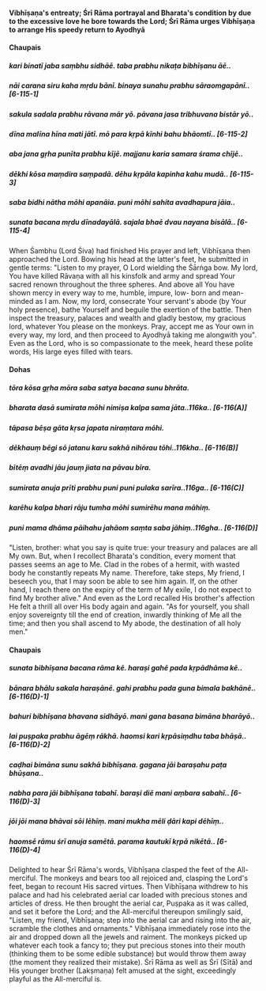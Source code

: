 #### Vibhīṣaṇa's entreaty; Śrī Rāma portrayal and Bharata's condition by due to the excessive love he bore towards the Lord; Śrī Rāma urges Vibhīṣaṇa to arrange His speedy return to Ayodhyā

#### Chaupais

##### kari binatī jaba saṃbhu sidhāē. taba prabhu nikaṭa bibhīṣanu āē..
##### nāi carana siru kaha mṛdu bānī. binaya sunahu prabhu sāraomgapānī.. [6-115-1]
##### sakula sadala prabhu rāvana mār yō. pāvana jasa tribhuvana bistār yō..
##### dīna malīna hīna mati jātī. mō para kṛpā kīnhi bahu bhāomtī.. [6-115-2]
##### aba jana gṛha punīta prabhu kījē. majjanu karia samara śrama chījē..
##### dēkhi kōsa maṃdira saṃpadā. dēhu kṛpāla kapinha kahu mudā.. [6-115-3]
##### saba bidhi nātha mōhi apanāia. puni mōhi sahita avadhapura jāia..
##### sunata bacana mṛdu dīnadayālā. sajala bhaē dvau nayana bisālā.. [6-115-4]

When Śambhu (Lord Śiva) had finished His prayer and left, Vibhīṣaṇa then approached the Lord. Bowing his head at the latter's feet, he submitted in gentle terms: "Listen to my prayer, O Lord wielding the Śārṅga bow. My lord, You have killed Rāvaṇa with all his kinsfolk and army and spread Your sacred renown throughout the three spheres. And above all You have shown mercy in every way to me, humble, impure, low- born and mean-minded as I am. Now, my lord, consecrate Your servant's abode (by Your holy presence), bathe Yourself and beguile the exertion of the battle. Then inspect the treasury, palaces and wealth and gladly bestow, my gracious lord, whatever You please on the monkeys. Pray, accept me as Your own in every way, my lord, and then proceed to Ayodhyā taking me alongwith you". Even as the Lord, who is so compassionate to the meek, heard these polite words, His large eyes filled with tears.

#### Dohas

##### tōra kōsa gṛha mōra saba satya bacana sunu bhrāta.
##### bharata dasā sumirata mōhi nimiṣa kalpa sama jāta..116ka.. [6-116(A)]
##### tāpasa bēṣa gāta kṛsa japata niraṃtara mōhi.
##### dēkhauṃ bēgi sō jatanu karu sakhā nihōrau tōhi..116kha.. [6-116(B)]
##### bītēṃ avadhi jāu jauṃ jiata na pāvau bīra.
##### sumirata anuja prīti prabhu puni puni pulaka sarīra..116ga.. [6-116(C)]
##### karēhu kalpa bhari rāju tumha mōhi sumirēhu mana māhiṃ.
##### puni mama dhāma pāihahu jahāom saṃta saba jāhiṃ..116gha.. [6-116(D)]

"Listen, brother: what you say is quite true: your treasury and palaces are all My own. But, when I recollect Bharata's condition, every moment that passes seems an age to Me. Clad in the robes of a hermit, with wasted body he constantly repeats My name. Therefore, take steps, My friend, I beseech you, that I may soon be able to see him again. If, on the other hand, I reach there on the expiry of the term of My exile, I do not expect to find My brother alive." And even as the Lord recalled His brother's affection He felt a thrill all over His body again and again. "As for yourself, you shall enjoy sovereignty till the end of creation, inwardly thinking of Me all the time; and then you shall ascend to My abode, the destination of all holy men."

#### Chaupais

##### sunata bibhīṣana bacana rāma kē. haraṣi gahē pada kṛpādhāma kē..
##### bānara bhālu sakala haraṣānē. gahi prabhu pada guna bimala bakhānē.. [6-116(D)-1]
##### bahuri bibhīṣana bhavana sidhāyō. mani gana basana bimāna bharāyō..
##### lai puṣpaka prabhu āgēṃ rākhā. haomsi kari kṛpāsiṃdhu taba bhāṣā.. [6-116(D)-2]
##### caḍhai bimāna sunu sakhā bibhīṣana. gagana jāi baraṣahu paṭa bhūṣana..
##### nabha para jāi bibhīṣana tabahī. baraṣi diē mani aṃbara sabahī.. [6-116(D)-3]
##### jōi jōi mana bhāvai sōi lēhīṃ. mani mukha mēli ḍāri kapi dēhīṃ..
##### haomsē rāmu śrī anuja samētā. parama kautukī kṛpā nikētā.. [6-116(D)-4]

Delighted to hear Śrī Rāma's words, Vibhīṣaṇa clasped the feet of the All-merciful. The monkeys and bears too all rejoiced and, clasping the Lord's feet, began to recount His sacred virtues. Then Vibhīṣaṇa withdrew to his palace and had his celebrated aerial car loaded with precious stones and articles of dress. He then brought the aerial car, Puṣpaka as it was called, and set it before the Lord; and the All-merciful thereupon smilingly said, "Listen, my friend, Vibhīṣaṇa; step into the aerial car and rising into the air, scramble the clothes and ornaments." Vibhīṣaṇa immediately rose into the air and dropped down all the jewels and raiment. The monkeys picked up whatever each took a fancy to; they put precious stones into their mouth (thinking them to be some edible substance) but would throw them away (the moment they realized their mistake). Śrī Rāma as well as Śrī (Sītā) and His younger brother (Lakṣmaṇa) felt amused at the sight, exceedingly playful as the All-merciful is.